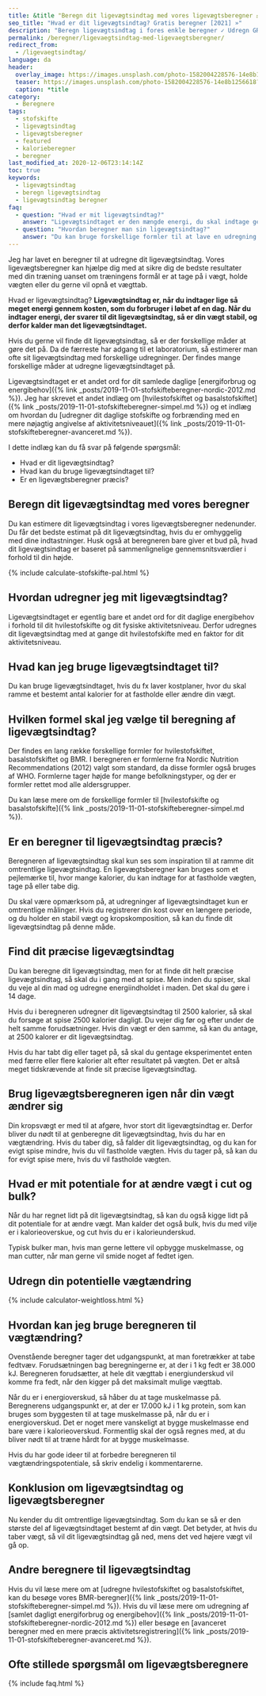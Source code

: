```yaml
---
title: &title "Beregn dit ligevægtsindtag med vores ligevægtsberegner ⚖️"
seo_title: "Hvad er dit ligevægtsindtag? Gratis beregner [2021] »"
description: "Beregn ligevægtsindtag i fores enkle beregner ✓ Udregn GRATIS dit ligevægtsindtag få et estimat på, hvor mange kalorier du skal indtage, fx på en kostplan."
permalink: /beregner/ligevaegtsindtag-med-ligevaegtsberegner/
redirect_from:
  - /ligevaegtsindtag/
language: da
header:
  overlay_image: https://images.unsplash.com/photo-1582004228576-14e8b1256618?ixlib=rb-1.2.1&ixid=eyJhcHBfaWQiOjEyMDd9&auto=format&fit=crop&w=1868&q=80
  teaser: https://images.unsplash.com/photo-1582004228576-14e8b1256618?ixlib=rb-1.2.1&ixid=eyJhcHBfaWQiOjEyMDd9&auto=format&fit=crop&w=400&q=80
  caption: *title
category:
  - Beregnere
tags:
  - stofskifte
  - ligevægtsindtag
  - ligevægtsberegner
  - featured
  - kalorieberegner
  - beregner
last_modified_at: 2020-12-06T23:14:14Z
toc: true
keywords:
  - ligevægtsindtag
  - beregn ligevægtsindtag
  - ligevægtsindtag beregner
faq:
  - question: "Hvad er mit ligevægtsindtag?"
    answer: "Ligevægtsindtaget er den mængde energi, du skal indtage gennem kosten i løbet af en dag, for at modsvare hvor meget energi du bruger på en dag. Det kan du udregne i en ligevægtsberegner, som den du kan finde her på siden."
  - question: "Hvordan beregner man sin ligevægtsindtag?"
    answer: "Du kan bruge forskellige formler til at lave en udregning af dit ligevægtsindtag. Alle formler bygger på generelle antagelser om, hvor meget aktivitetsniveauet betyder for din forbrænding og gennemsnitlige værdier for den enkelte. Du kan lave en udregning her ud fra anbefalingerne fra Nordic Nutrition Recommendations (2012)."
---
```


Jeg har lavet en beregner til at udregne dit ligevægtsindtag. Vores ligevægtsberegner kan hjælpe dig med at sikre dig de bedste resultater med din træning uanset om træningens formål er at tage på i vægt, holde vægten eller du gerne vil opnå et vægttab.

Hvad er ligevægtsindtag? **Ligevægtsindtag er, når du indtager lige så meget energi gennem kosten, som du forbruger i løbet af en dag. Når du indtager energi, der svarer til dit ligevægtsindtag, så er din vægt stabil, og derfor kalder man det ligevægtsindtaget.**

Hvis du gerne vil finde dit ligevægtsindtag, så er der forskellige måder at gøre det på. Da de færreste har adgang til et laboratorium, så estimerer man ofte sit ligevægtsindtag med forskellige udregninger. Der findes mange forskellige måder at udregne ligevægtsindtaget på.

Ligevægtsindtaget er et andet ord for dit samlede daglige [energiforbrug og energibehov]({% link _posts/2019-11-01-stofskifteberegner-nordic-2012.md %}). Jeg har skrevet et andet indlæg om [hvilestofskiftet og basalstofskiftet]({% link _posts/2019-11-01-stofskifteberegner-simpel.md %}) og et indlæg om hvordan du [udregner dit daglige stofskifte og forbrænding med en mere nøjagtig angivelse af aktivitetsniveauet]({% link _posts/2019-11-01-stofskifteberegner-avanceret.md %}).

I dette indlæg kan du få svar på følgende spørgsmål:

- Hvad er dit ligevægtsindtag?
- Hvad kan du bruge ligevægtsindtaget til?
- Er en ligevægtsberegner præcis?

## Beregn dit ligevægtsindtag med vores beregner

Du kan estimere dit ligevægtsindtag i vores ligevægtsberegner nedenunder. Du får det bedste estimat på dit ligevægtsindtag, hvis du er omhyggelig med dine indtastninger. Husk også at beregneren bare giver et bud på, hvad dit ligevægtsindtag er baseret på sammenlignelige gennemsnitsværdier i forhold til din højde.

{% include calculate-stofskifte-pal.html %}

## Hvordan udregner jeg mit ligevægtsindtag?

Ligevægtsindtaget er egentlig bare et andet ord for dit daglige energibehov i forhold til dit hvilestofskifte og dit fysiske aktivitetsniveau. Derfor udregnes dit ligevægtsindtag med at gange dit hvilestofskifte med en faktor for dit aktivitetsniveau.

## Hvad kan jeg bruge ligevægtsindtaget til?

Du kan bruge ligevægtsindtaget, hvis du fx laver kostplaner, hvor du skal ramme et bestemt antal kalorier for at fastholde eller ændre din vægt.

## Hvilken formel skal jeg vælge til beregning af ligevægtsindtag?

Der findes en lang række forskellige formler for hvilestofskiftet, basalstofskiftet og BMR. I beregneren er formlerne fra Nordic Nutrition Recommendations (2012) valgt som standard, da disse formler også bruges af WHO. Formlerne tager højde for mange befolkningstyper, og der er formler rettet mod alle aldersgrupper.

Du kan læse mere om de forskellige formler til [hvilestofskifte og basalstofskifte]({% link _posts/2019-11-01-stofskifteberegner-simpel.md %}).

## Er en beregner til ligevægtsindtag præcis?

Beregneren af ligevægtsindtag skal kun ses som inspiration til at ramme dit omtrentlige ligevægtsindtag. En ligevægtsberegner kan bruges som et pejlemærke til, hvor mange kalorier, du kan indtage for at fastholde vægten, tage på eller tabe dig.

Du skal være opmærksom på, at udregninger af ligevægtsindtaget kun er omtrentlige målinger. Hvis du registrerer din kost over en længere periode, og du holder en stabil vægt og kropskomposition, så kan du finde dit ligevægtsindtag på denne måde.

## Find dit præcise ligevægtsindtag

Du kan beregne dit ligevægtsindtag, men for at finde dit helt præcise ligevægtsindtag, så skal du i gang med at spise. Men inden du spiser, skal du veje al din mad og udregne energiindholdet i maden. Det skal du gøre i 14 dage.

Hvis du i beregneren udregner dit ligevægtsindtag til 2500 kalorier, så skal du forsøge at spise 2500 kalorier dagligt. Du vejer dig før og efter under de helt samme forudsætninger. Hvis din vægt er den samme, så kan du antage, at 2500 kalorer er dit ligevægtsindtag.

Hvis du har tabt dig eller taget på, så skal du gentage eksperimentet enten med færre eller flere kalorier alt efter resultatet på vægten. Det er altså meget tidskrævende at finde sit præcise ligevægtsindtag.

## Brug ligevægtsberegneren igen når din vægt ændrer sig

Din kropsvægt er med til at afgøre, hvor stort dit ligevægtsindtag er. Derfor bliver du nødt til at genberegne dit ligevægtsindtag, hvis du har en vægtændring. Hvis du taber dig, så falder dit ligevægtsindtag, og du kan for evigt spise mindre, hvis du vil fastholde vægten. Hvis du tager på, så kan du for evigt spise mere, hvis du vil fastholde vægten.

## Hvad er mit potentiale for at ændre vægt i cut og bulk?

Når du har regnet lidt på dit ligevægtsindtag, så kan du også kigge lidt på dit potentiale for at ændre vægt. Man kalder det også bulk, hvis du med vilje er i kalorieoverskue, og cut hvis du er i kalorieunderskud.

Typisk bulker man, hvis man gerne lettere vil opbygge muskelmasse, og man cutter, når man gerne vil smide noget af fedtet igen.

## Udregn din potentielle vægtændring

{% include calculator-weightloss.html %}

## Hvordan kan jeg bruge beregneren til vægtændring?

Ovenstående beregner tager det udgangspunkt, at man foretrækker at tabe fedtvæv. Forudsætningen bag beregningerne er, at der i 1 kg fedt er 38.000 kJ. Beregneren forudsætter, at hele dit vægttab i energiunderskud vil komme fra fedt, når den kigger på det maksimalt mulige vægttab.

Når du er i energioverskud, så håber du at tage muskelmasse på. Beregnerens udgangspunkt er, at der er 17.000 kJ i 1 kg protein, som kan bruges som byggesten til at tage muskelmasse på, når du er i energioverskud. Det er noget mere vanskeligt at bygge muskelmasse end bare være i kalorieoverskud. Formentlig skal der også regnes med, at du bliver nødt til at træne hårdt for at bygge muskelmasse.

Hvis du har gode ideer til at forbedre beregneren til vægtændringspotentiale, så skriv endelig i kommentarerne.

## Konklusion om ligevægtsindtag og ligevægtsberegner

Nu kender du dit omtrentlige ligevægtsindtag. Som du kan se så er den største del af ligevægtsindtaget bestemt af din vægt. Det betyder, at hvis du taber vægt, så vil dit ligevægtsindtag gå ned, mens det ved højere vægt vil gå op.

## Andre beregnere til ligevægtsindtag

Hvis du vil læse mere om at [udregne hvilestofskiftet og basalstofskiftet, kan du besøge vores BMR-beregner]({% link _posts/2019-11-01-stofskifteberegner-simpel.md %}). Hvis du vil læse mere om udregning af [samlet dagligt energiforbrug og energibehov]({% link _posts/2019-11-01-stofskifteberegner-nordic-2012.md %}) eller besøge en [avanceret beregner med en mere præcis aktivitetsregistrering]({% link _posts/2019-11-01-stofskifteberegner-avanceret.md %}).

## Ofte stillede spørgsmål om ligevægtsberegnere

{% include faq.html %}
